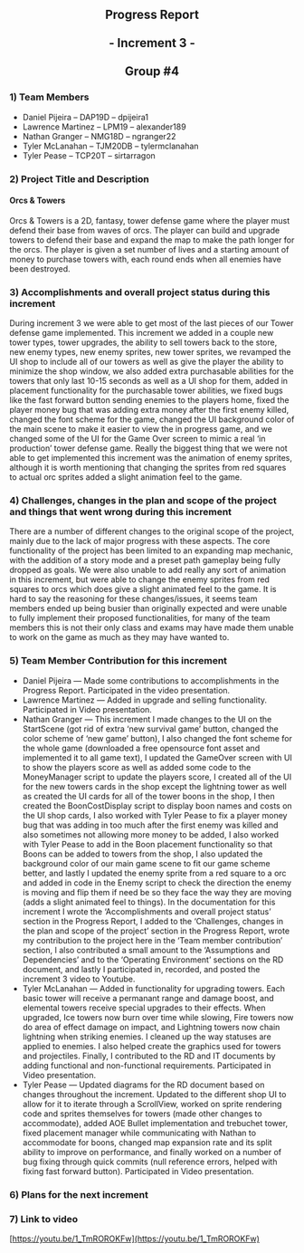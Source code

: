 <div align="center"> 

## Progress Report <br> <br> - Increment 3 - <br> <br> Group #4

</div>

### 1) **Team Members**

* Daniel Pijeira – DAP19D – dpijeira1
* Lawrence Martinez – LPM19 – alexander189
* Nathan Granger – NMG18D – ngranger22
* Tyler McLanahan – TJM20DB – tylermclanahan
* Tyler Pease – TCP20T – sirtarragon

### 2) **Project Title and Description**

#### **Orcs & Towers**

Orcs & Towers is a 2D, fantasy, tower defense game where the player must defend their base from waves of orcs. The player can build and upgrade towers to defend their base and expand the map to make the path longer for the orcs. The player is given a set number of lives and a starting amount of money to purchase towers with, each round ends when all enemies have been destroyed.

### 3) **Accomplishments and overall project status during this increment**

During increment 3 we were able to get most of the last pieces of our Tower defense game implemented. This increment we added in a couple new tower types, tower upgrades, the ability to sell towers back to the store, new enemy types, new enemy sprites, new tower sprites, we revamped the UI shop to include all of our towers as well as give the player the ability to minimize the shop window, we also added extra purchasable abilities for the towers that only last 10-15 seconds as well as a UI shop for them, added in placement functionality for the purchasable tower abilities, we fixed bugs like the fast forward button sending enemies to the players home, fixed the player money bug that was adding extra money after the first enemy killed, changed the font scheme for the game, changed the UI background color of the main scene to make it easier to view the in progress game, and we changed some of the UI for the Game Over screen to mimic a real ‘in production’ tower defense game. Really the biggest thing that we were not able to get implemented this increment was the animation of enemy sprites, although it is worth mentioning that changing the sprites from red squares to actual orc sprites added a slight animation feel to the game.

### 4) **Challenges, changes in the plan and scope of the project and things that went wrong during this increment**

There are a number of different changes to the original scope of the project, mainly due to the lack of major progress with these aspects. The core functionality of the project has been limited to an expanding map mechanic, with the addition of a story mode and a preset path gameplay being fully dropped as goals. We were also unable to add really any sort of animation in this increment, but were able to change the enemy sprites from red squares to orcs which does give a slight animated feel to the game.  It is hard to say the reasoning for these changes/issues, it seems team members ended up being busier than originally expected and were unable to fully implement their proposed functionalities, for many of the team members this is not their only class and exams may have made them unable to work on the game as much as they may have wanted to.

### 5) **Team Member Contribution for this increment**

* Daniel Pijeira — Made some contributions to accomplishments in the Progress Report. Participated in the video presentation.
* Lawrence Martinez — Added in upgrade and selling functionality. Participated in Video presentation.
* Nathan Granger — This increment I made changes to the UI on the StartScene (got rid of extra ‘new survival game’ button, changed the color scheme of ‘new game’ button), I also changed the font scheme for the whole game (downloaded a free opensource font asset and implemented it to all game text), I updated the GameOver screen with UI to show the players score as well as added some code to the MoneyManager script to update the players score, I created all of the UI for the new towers cards in the shop except the lightning tower as well as created the UI cards for all of the tower boons in the shop, I then created the BoonCostDisplay script to display boon names and costs on the UI shop cards, I also worked with Tyler Pease to fix a player money bug that was adding in too much after the first enemy was killed and also sometimes not allowing more money to be added, I also worked with Tyler Pease to add in the Boon placement functionality so that Boons can be added to towers from the shop, I also updated the background color of our main game scene to fit our game scheme better, and lastly I updated the enemy sprite from a red square to a orc and added in code in the Enemy script to check the direction the enemy is moving and flip them if need be so they face the way they are moving (adds a slight animated feel to things). In the documentation for this increment I wrote the ‘Accomplishments and overall project status’ section in the Progress Report, I added to the ‘Challenges, changes in the plan and scope of the project’ section in the Progress Report, wrote my contribution to the project here in the ‘Team member contribution’ section, I also contributed a small amount to the ‘Assumptions and Dependencies’ and to the ‘Operating Environment’ sections on the RD document, and lastly I participated in, recorded, and posted the increment 3 video to Youtube.
* Tyler McLanahan — Added in functionality for upgrading towers. Each basic tower will receive a permanant range and damage boost, and elemental towers receive special upgrades to their effects. When upgraded, Ice towers now burn over time while slowing, Fire towers now do area of effect damage on impact, and Lightning towers now chain lightning when striking enemies. I cleaned up the way statuses are applied to enemies. I also helped create the graphics used for towers and projectiles. Finally, I contributed to the RD and IT documents by adding functional and non-functional requirements. Participated in Video presentation.
* Tyler Pease — Updated diagrams for the RD document based on changes throughout the increment. Updated to the different shop UI to allow for it to iterate through a ScrollView, worked on sprite rendering code and sprites themselves for towers (made other changes to accommodate), added AOE Bullet implementation and trebuchet tower, fixed placement manager while communicating with Nathan to accommodate for boons, changed map expansion rate and its split ability to improve on performance, and finally worked on a number of bug fixing through quick commits (null reference errors, helped with fixing fast forward button). Participated in Video presentation.

### 6) **Plans for the next increment**


### 7) **Link to video**

[https://youtu.be/1_TmROROKFw](https://youtu.be/1_TmROROKFw)
